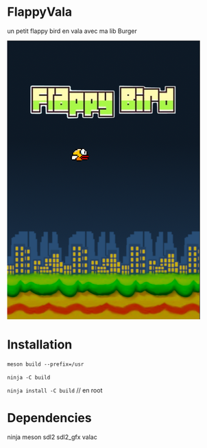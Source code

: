 # FlappyVala

un petit flappy bird en vala avec ma lib Burger

<img src="screen1.png">

# Installation

`meson build --prefix=/usr`

`ninja -C build`

`ninja install -C build` // en root

# Dependencies

ninja
meson
sdl2
sdl2_gfx
valac

